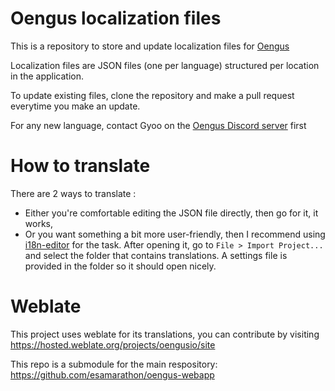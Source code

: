 # Oengus localization files

This is a repository to store and update localization files for [Oengus](https://oengus.io)

Localization files are JSON files (one per language) structured per location in the application.

To update existing files, clone the repository and make a pull request everytime you make an update.

For any new language, contact Gyoo on the [Oengus Discord server](https://discord.gg/ZZFS8YT) first

# How to translate

There are 2 ways to translate :
- Either you're comfortable editing the JSON file directly, then go for it, it works,
- Or you want something a bit more user-friendly, then I recommend using [i18n-editor](https://github.com/jcbvm/i18n-editor) for the task. After opening it, go to `File > Import Project...` and select the folder that contains translations. A settings file is provided in the folder so it should open nicely.

# Weblate
This project uses weblate for its translations, you can contribute by visiting https://hosted.weblate.org/projects/oengusio/site

This repo is a submodule for the main respository: https://github.com/esamarathon/oengus-webapp

